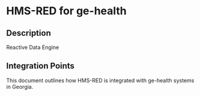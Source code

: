 # HMS-RED for ge-health

## Description

Reactive Data Engine

## Integration Points

This document outlines how HMS-RED is integrated with ge-health systems in Georgia.
